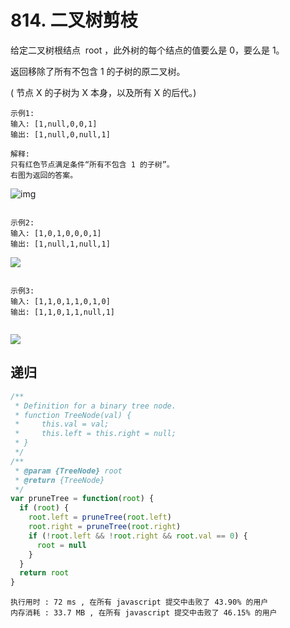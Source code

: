 # 814. 二叉树剪枝

给定二叉树根结点  root ，此外树的每个结点的值要么是 0，要么是 1。

返回移除了所有不包含 1 的子树的原二叉树。

( 节点 X 的子树为 X 本身，以及所有 X 的后代。)

```
示例1:
输入: [1,null,0,0,1]
输出: [1,null,0,null,1]

解释:
只有红色节点满足条件“所有不包含 1 的子树”。
右图为返回的答案。
```

![img](https://s3-lc-upload.s3.amazonaws.com/uploads/2018/04/06/1028_2.png)


```

示例2:
输入: [1,0,1,0,0,0,1]
输出: [1,null,1,null,1]

```

![](https://s3-lc-upload.s3.amazonaws.com/uploads/2018/04/06/1028_1.png)

```

示例3:
输入: [1,1,0,1,1,0,1,0]
输出: [1,1,0,1,1,null,1]


```

![](https://s3-lc-upload.s3.amazonaws.com/uploads/2018/04/05/1028.png)

## 递归

```js
/**
 * Definition for a binary tree node.
 * function TreeNode(val) {
 *     this.val = val;
 *     this.left = this.right = null;
 * }
 */
/**
 * @param {TreeNode} root
 * @return {TreeNode}
 */
var pruneTree = function(root) {
  if (root) {
    root.left = pruneTree(root.left)
    root.right = pruneTree(root.right)
    if (!root.left && !root.right && root.val == 0) {
      root = null
    }
  }
  return root
}
```

```
执行用时 : 72 ms , 在所有 javascript 提交中击败了 43.90% 的用户
内存消耗 : 33.7 MB , 在所有 javascript 提交中击败了 46.15% 的用户
```
